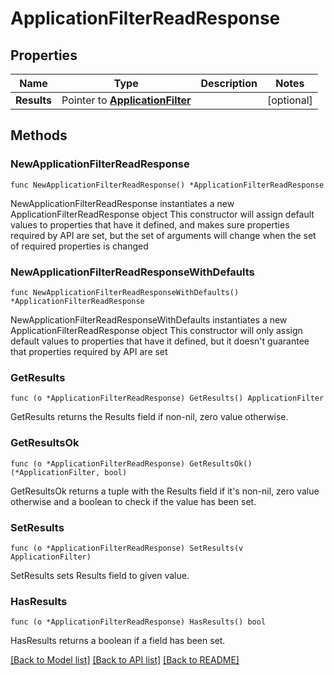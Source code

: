 # ApplicationFilterReadResponse

## Properties

Name | Type | Description | Notes
------------ | ------------- | ------------- | -------------
**Results** | Pointer to [**ApplicationFilter**](ApplicationFilter.md) |  | [optional] 

## Methods

### NewApplicationFilterReadResponse

`func NewApplicationFilterReadResponse() *ApplicationFilterReadResponse`

NewApplicationFilterReadResponse instantiates a new ApplicationFilterReadResponse object
This constructor will assign default values to properties that have it defined,
and makes sure properties required by API are set, but the set of arguments
will change when the set of required properties is changed

### NewApplicationFilterReadResponseWithDefaults

`func NewApplicationFilterReadResponseWithDefaults() *ApplicationFilterReadResponse`

NewApplicationFilterReadResponseWithDefaults instantiates a new ApplicationFilterReadResponse object
This constructor will only assign default values to properties that have it defined,
but it doesn't guarantee that properties required by API are set

### GetResults

`func (o *ApplicationFilterReadResponse) GetResults() ApplicationFilter`

GetResults returns the Results field if non-nil, zero value otherwise.

### GetResultsOk

`func (o *ApplicationFilterReadResponse) GetResultsOk() (*ApplicationFilter, bool)`

GetResultsOk returns a tuple with the Results field if it's non-nil, zero value otherwise
and a boolean to check if the value has been set.

### SetResults

`func (o *ApplicationFilterReadResponse) SetResults(v ApplicationFilter)`

SetResults sets Results field to given value.

### HasResults

`func (o *ApplicationFilterReadResponse) HasResults() bool`

HasResults returns a boolean if a field has been set.


[[Back to Model list]](../README.md#documentation-for-models) [[Back to API list]](../README.md#documentation-for-api-endpoints) [[Back to README]](../README.md)


